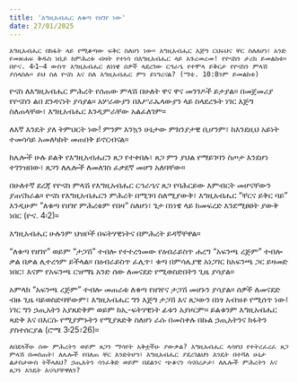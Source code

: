 ```yaml
---
title: 'እግዚአብሔር ለቁጣ የዘገየ ነው'
date: 27/01/2025
---
```


`እግዚአብሔር በክፋት ላይ የሚቆጣው ፍቅር ስለሆነ ነው። እግዚአብሔር እጅግ ርህሩህና ቸር ስለለሆነ፣ አንድ የመጽሐፍ ቅዱስ ነቢይ ከምሕረቱ ብዛት የተነሳ በእግዚአብሔር ላይ አጉረመረመ! የዮናስን ታሪክ ይመልከቱ። በዮና. 4፡1–4 ውስጥ እግዚአብሔር ለነነዌ ሰዎች ላደረገው ርኅራኄ የተሞላ ይቅርታ የዮናስን ምላሽ ያሰላስሉ። ይህ ስለ ዮናስ እና ስለ እግዚአብሔር ምን ይነግረናል? (ማቴ. 10:8ንም ይመልከቱ)`

ዮናስ ለእግዚአብሔር ምሕረት የሰጠው ምላሽ በሁለት ዋና ዋና መንገዶች ይታያል። በመጀመሪያ የዮናስን ልበ ደንዳናነት ያሳያል። አሦራውያን በእሥራኤላውያን ላይ ስላደረጉት ነገር እጅግ ስለጠላቸው፣ እግዚአብሔር እንዲምራቸው አልፈለገም።

ለእኛ እንዴት ያለ ትምህርት ነው! ምንም እንኳን ሁኔታው ምክንያታዊ ቢሆንም፣ ከእንደዚህ አይነት ተመሳሳይ አመለካከት መጠበቅ ይኖርብናል።

ከሌሎች ሁሉ ይልቅ የእግዚአብሔርን ጸጋ የተቀበሉ፣ ጸጋ ምን ያህል የማይገባን ስጦታ እንደሆነ ተገንዝበው፣ ጸጋን ለሌሎች ለመለገስ ፈቃደኛ መሆን አለባቸው።

በሁለተኛ ደረጃ የዮናስ ምላሽ የእግዚአብሔር ርኅራኄና ጸጋ የባሕርይው እምብርት መሆናቸውን ያጠናክራል። ዮናስ የእግዚአብሔርን ምሕረት በሚገባ ስለሚያውቅ፣ እግዚአብሔር “ቸርና ይቅር ባይ” እንዲሁም “ለቁጣ የዘገየ ምሕረቱም የበዛ“ ስለሆነ፣ ጌታ በነነዌ ላይ ከመፍረድ እንደሚፀፀት ያውቅ ነበር (ዮና. 4፡2)።

እግዚአብሔር ሁሉንም ህዝቦች በፍትሃዊነትና በምሕረት ይዳኛቸዋል።

“ለቁጣ የዘገየ” ወይም “ታጋሽ” ተብሎ የተተረጎመው የዕብራይስጥ ሐረግ “አፍንጫ ረጅም” ተብሎ ቃል በቃል ሊተረጎም ይችላል። በዕብራይስጥ ፈሊጥ፣ ቁጣ በምሳሌያዊ አነጋገር ከአፍንጫ ጋር ይዛመድ ነበር፣ እናም የአፍንጫ ርዝማኔ አንድ ሰው ለመናደድ የሚወስድበትን ጊዜ ያሳያል።

አምላክ “አፍንጫ ረጅም” ተብሎ መጠራቱ ለቁጣ የዘገየና ታጋሽ መሆኑን ያሳያል። ሰዎች ለመናደድ ብዙ ጊዜ ባይወስድባቸውም፣ እግዚአብሔር ግን እጅግ ታጋሽ እና ጸጋውን በነፃ አብዝቶ የሚሰጥ ነው፤ ነገር ግን ኃጢአትን አያጸድቅም ወይም ከኢ-ፍትሃዊነት ፊቱን አያዞርም። ይልቁንም እግዚአብሔር ጻድቅ እና በእርሱ የሚያምኑትን የሚያጸድቅ ስለሆነ ራሱ በመስቀሉ በኩል ኃጢአትንና ክፋትን ያስተሰርያል (ሮሜ 3፡25፣26)።

`ለበደላችሁ ሰው ምሕረትን ወይም ጸጋን ማሳየት አቅቷችሁ ያውቃል? እግዚአብሔር ላሳየህ የተትረፈረፈ ጸጋ ምላሽ በመስጠት፣ ለሌሎች የበለጠ ቸር እንድትሆን፣ እግዚአብሔር ያደረገልህን እንዴት በተሻለ ሁኔታ ልታስታውስ ትችላለህ? ኃጢአትን ሳንፈቅድ ወይም በደልንና ጭቆናን ሳናበረታታ፣ ለሌሎች ምሕረትን እና ጸጋን እንዴት እናሳያቸዋለን?`